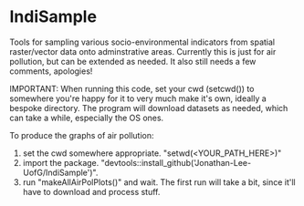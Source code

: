 # IndiSample
Tools for sampling various socio-environmental indicators from spatial raster/vector data onto adminstrative areas. Currently this is just for air pollution, but can be extended as needed. It also still needs a few comments, apologies!

IMPORTANT:
When running this code, set your cwd (setcwd(<PATH>)) to somewhere you're happy for it to very much make it's own, ideally a bespoke directory. The program will download datasets as needed, which can take a while, especially the OS ones.

To produce the graphs of air pollution:
1. set the cwd somewhere appropriate. "setwd(<YOUR_PATH_HERE>)"
2. import the package. "devtools::install_github('Jonathan-Lee-UofG/IndiSample')".
3. run "makeAllAirPolPlots()" and wait. The first run will take a bit, since it'll have to download and process stuff.
